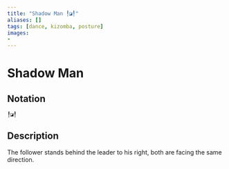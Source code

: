 ```yaml
---
title: "Shadow Man ╿◪╿"
aliases: [] 
tags: [dance, kizomba, posture] 
images:
-
---
```

# Shadow Man 
## Notation
```
╿◪╿
```

## Description
The follower stands behind the leader to his right, both are facing the same direction. 